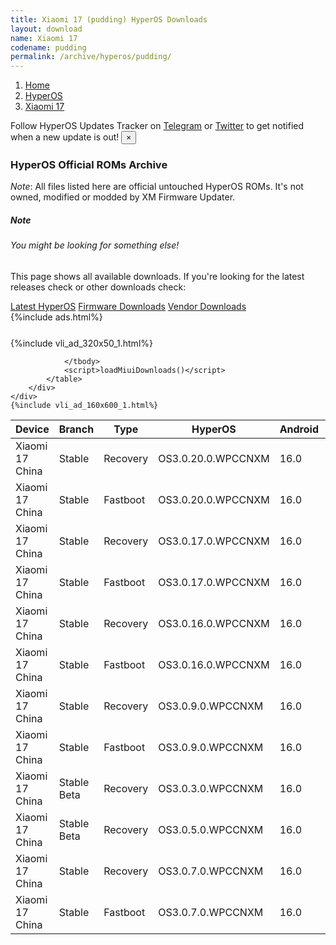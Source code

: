 ```yaml
---
title: Xiaomi 17 (pudding) HyperOS Downloads
layout: download
name: Xiaomi 17
codename: pudding
permalink: /archive/hyperos/pudding/
---
```

<nav aria-label="breadcrumb">
    <ol class="breadcrumb">
        <li class="breadcrumb-item"><a href="/">Home</a></li>
        <li class="breadcrumb-item"><a href="/hyperos/">HyperOS</a></li>
        <li class="breadcrumb-item active" aria-current="page"><a href="/hyperos/pudding/">Xiaomi 17</a></li>
    </ol>
</nav>
<div class="alert alert-primary alert-dismissible fade show" role="alert">
    Follow HyperOS Updates Tracker on <a href="https://t.me/MIUIUpdatesTracker" class="alert-link">Telegram</a>
     or <a href="https://twitter.com/MiFwUpdater" class="alert-link">Twitter</a> to get notified when a new update is out!
    <button type="button" class="close" data-dismiss="alert" aria-label="Close">
        <span aria-hidden="true">&times;</span>
    </button>
</div>

### HyperOS Official ROMs Archive
*Note*: All files listed here are official untouched HyperOS ROMs. It's not owned, modified or modded by XM Firmware Updater.
<div class="card">
  <div class="card-body">
    <h5 class="card-title">Note</h5>
    <h6 class="card-subtitle mb-2 text-muted">You might be looking for something else!</h6>
    <p class="card-text">This page shows all available downloads.
     If you're looking for the latest releases check or other downloads check:</p>
    <a href="/hyperos/pudding/" class="card-link">Latest HyperOS</a>
    <a href="/firmware/pudding/" class="card-link">Firmware Downloads</a>
    <a href="/vendor/pudding/" class="card-link">Vendor Downloads</a>
  </div>
</div>
{%include ads.html%}
<div class="row justify-content-center">
    <div class="col-10">
        <div class="table-responsive-md" style="margin-top: 25px;">
            {%include vli_ad_320x50_1.html%}
            <table id="miui" class="display dt-responsive nowrap compact table table-striped table-hover table-sm">
                <thead class="thead-dark">
                    <tr>
                        <th data-ref="device">Device</th>
                        <th data-ref="branch">Branch</th>
                        <th data-ref="type">Type</th>
                        <th data-ref="miui">HyperOS</th>
                        <th data-ref="android">Android</th>
                        <th data-ref="size">Size</th>
                        <th data-ref="size">Date</th>
                        <th data-ref="link">Link</th>
                    </tr>
                </thead>
                <tbody>
                <tr><td>Xiaomi 17 China</td><td>Stable</td><td>Recovery</td><td>OS3.0.20.0.WPCCNXM</td><td>16.0</td><td>7.6 GB</td><td>2025-10-11</td><td><a href="/hyperos/pudding/stable/OS3.0.20.0.WPCCNXM/">Download</a></td></tr>
<tr><td>Xiaomi 17 China</td><td>Stable</td><td>Fastboot</td><td>OS3.0.20.0.WPCCNXM</td><td>16.0</td><td>11.1 GB</td><td>2025-10-10</td><td><a href="/hyperos/pudding/stable/OS3.0.20.0.WPCCNXM/">Download</a></td></tr>
<tr><td>Xiaomi 17 China</td><td>Stable</td><td>Recovery</td><td>OS3.0.17.0.WPCCNXM</td><td>16.0</td><td>7.6 GB</td><td>2025-10-06</td><td><a href="/hyperos/pudding/stable/OS3.0.17.0.WPCCNXM/">Download</a></td></tr>
<tr><td>Xiaomi 17 China</td><td>Stable</td><td>Fastboot</td><td>OS3.0.17.0.WPCCNXM</td><td>16.0</td><td>11.1 GB</td><td>2025-10-02</td><td><a href="/hyperos/pudding/stable/OS3.0.17.0.WPCCNXM/">Download</a></td></tr>
<tr><td>Xiaomi 17 China</td><td>Stable</td><td>Recovery</td><td>OS3.0.16.0.WPCCNXM</td><td>16.0</td><td>7.6 GB</td><td>2025-10-02</td><td><a href="/hyperos/pudding/stable/OS3.0.16.0.WPCCNXM/">Download</a></td></tr>
<tr><td>Xiaomi 17 China</td><td>Stable</td><td>Fastboot</td><td>OS3.0.16.0.WPCCNXM</td><td>16.0</td><td>11.1 GB</td><td>2025-10-01</td><td><a href="/hyperos/pudding/stable/OS3.0.16.0.WPCCNXM/">Download</a></td></tr>
<tr><td>Xiaomi 17 China</td><td>Stable</td><td>Recovery</td><td>OS3.0.9.0.WPCCNXM</td><td>16.0</td><td>7.6 GB</td><td>2025-09-26</td><td><a href="/hyperos/pudding/stable/OS3.0.9.0.WPCCNXM/">Download</a></td></tr>
<tr><td>Xiaomi 17 China</td><td>Stable</td><td>Fastboot</td><td>OS3.0.9.0.WPCCNXM</td><td>16.0</td><td>11.1 GB</td><td>2025-09-23</td><td><a href="/hyperos/pudding/stable/OS3.0.9.0.WPCCNXM/">Download</a></td></tr>
<tr><td>Xiaomi 17 China</td><td>Stable Beta</td><td>Recovery</td><td>OS3.0.3.0.WPCCNXM</td><td>16.0</td><td>7.5 GB</td><td>2025-09-26</td><td><a href="/hyperos/pudding/stable beta/OS3.0.3.0.WPCCNXM/">Download</a></td></tr>
<tr><td>Xiaomi 17 China</td><td>Stable Beta</td><td>Recovery</td><td>OS3.0.5.0.WPCCNXM</td><td>16.0</td><td>7.5 GB</td><td>2025-09-26</td><td><a href="/hyperos/pudding/stable beta/OS3.0.5.0.WPCCNXM/">Download</a></td></tr>
<tr><td>Xiaomi 17 China</td><td>Stable</td><td>Recovery</td><td>OS3.0.7.0.WPCCNXM</td><td>16.0</td><td>7.5 GB</td><td>2025-09-26</td><td><a href="/hyperos/pudding/stable/OS3.0.7.0.WPCCNXM/">Download</a></td></tr>
<tr><td>Xiaomi 17 China</td><td>Stable</td><td>Fastboot</td><td>OS3.0.7.0.WPCCNXM</td><td>16.0</td><td>10.9 GB</td><td>2025-09-18</td><td><a href="/hyperos/pudding/stable/OS3.0.7.0.WPCCNXM/">Download</a></td></tr>

                </tbody>
                <script>loadMiuiDownloads()</script>
            </table>
        </div>
    </div>
    {%include vli_ad_160x600_1.html%}
</div>
